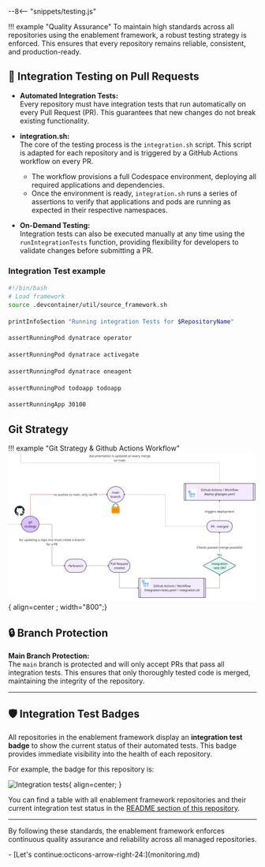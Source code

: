 --8<-- "snippets/testing.js"

!!! example "Quality Assurance"
	To maintain high standards across all repositories using the enablement framework, a robust testing strategy is enforced. This ensures that every repository remains reliable, consistent, and production-ready.

## 🧪 Integration Testing on Pull Requests

- **Automated Integration Tests:**  
  Every repository must have integration tests that run automatically on every Pull Request (PR). This guarantees that new changes do not break existing functionality.

- **integration.sh:**  
  The core of the testing process is the `integration.sh` script. This script is adapted for each repository and is triggered by a GitHub Actions workflow on every PR.  
  - The workflow provisions a full Codespace environment, deploying all required applications and dependencies.
  - Once the environment is ready, `integration.sh` runs a series of assertions to verify that applications and pods are running as expected in their respective namespaces.

- **On-Demand Testing:**  
  Integration tests can also be executed manually at any time using the `runIntegrationTests` function, providing flexibility for developers to validate changes before submitting a PR.

### Integration Test example

```bash title="integration.sh" linenums="1"
#!/bin/bash
# Load framework
source .devcontainer/util/source_framework.sh

printInfoSection "Running integration Tests for $RepositoryName"

assertRunningPod dynatrace operator

assertRunningPod dynatrace activegate

assertRunningPod dynatrace oneagent

assertRunningPod todoapp todoapp

assertRunningApp 30100
```
## Git Strategy

!!! example "Git Strategy & Github Actions Workflow"
	![run codespace](img/git_strategy.png){ align=center ; width="800";} 


## 🔒 Branch Protection

**Main Branch Protection:**  
  The `main` branch is protected and will only accept PRs that pass all integration tests. This ensures that only thoroughly tested code is merged, maintaining the integrity of the repository.

---

## 🛡️ Integration Test Badges

All repositories in the enablement framework display an **integration test badge** to show the current status of their automated tests. This badge provides immediate visibility into the health of each repository.

For example, the badge for this repository is:

 ![Integration tests](https://github.com/dynatrace-wwse/codespaces-framework/actions/workflows/integration-tests.yaml/badge.svg){ align=center;  } 


You can find a table with all enablement framework repositories and their current integration test status in the [README section of this repository](https://github.com/dynatrace-wwse/codespaces-framework).

---

By following these standards, the enablement framework enforces continuous quality assurance and reliability across all managed repositories.

<div class="grid cards" markdown>
- [Let's continue:octicons-arrow-right-24:](monitoring.md)
</div>